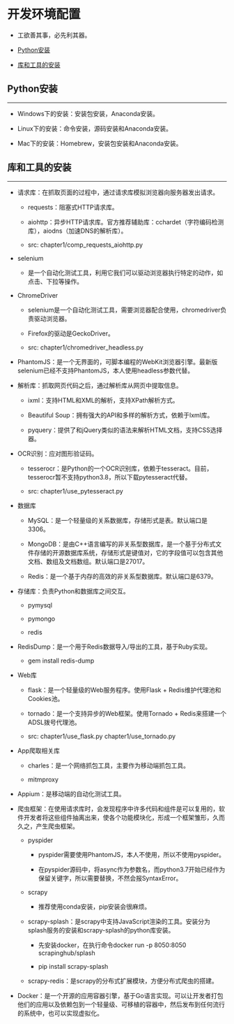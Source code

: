 # 开发环境配置

  + 工欲善其事，必先利其器。

  + [Python安装](#python安装)

  + [库和工具的安装](#库和工具的安装)

## Python安装

***

  + Windows下的安装：安装包安装，Anaconda安装。

  + Linux下的安装：命令安装，源码安装和Anaconda安装。

  + Mac下的安装：Homebrew，安装包安装和Anaconda安装。

## 库和工具的安装

***

  + 请求库：在抓取页面的过程中，通过请求库模拟浏览器向服务器发出请求。

    - requests：阻塞式HTTP请求库。

    - aiohttp：异步HTTP请求库。官方推荐辅助库：cchardet（字符编码检测库），aiodns（加速DNS的解析库）。

    - src: chapter1/comp_requests_aiohttp.py

  + selenium

    - 是一个自动化测试工具，利用它我们可以驱动浏览器执行特定的动作，如点击、下拉等操作。

  + ChromeDriver

    - selenium是一个自动化测试工具，需要浏览器配合使用，chromedriver负责驱动浏览器。

    - Firefox的驱动是GeckoDriver。

    - src: chapter1/chromedriver_headless.py

  + PhantomJS：是一个无界面的，可脚本编程的WebKit浏览器引擎。最新版selenium已经不支持PhantomJS，本人使用headless参数代替。

  + 解析库：抓取网页代码之后，通过解析库从网页中提取信息。

    - ixml：支持HTML和XML的解析，支持XPath解析方式。

    - Beautiful Soup：拥有强大的API和多样的解析方式，依赖于lxml库。

    - pyquery：提供了和jQuery类似的语法来解析HTML文档，支持CSS选择器。

  + OCR识别：应对图形验证码。

    - tesserocr：是Python的一个OCR识别库，依赖于tesseract。目前，tesserocr暂不支持python3.8，所以下载pytesseract代替。

    - src: chapter1/use_pytesseract.py

  + 数据库

    - MySQL：是一个轻量级的关系数据库，存储形式是表。默认端口是3306。

    - MongoDB：是由C++语言编写的非关系型数据库，是一个基于分布式文件存储的开源数据库系统，存储形式是键值对，它的字段值可以包含其他文档、数组及文档数组。默认端口是27017。

    - Redis：是一个基于内存的高效的非关系型数据库。默认端口是6379。

  + 存储库：负责Python和数据库之间交互。

    - pymysql

    - pymongo

    - redis

  + RedisDump：是一个用于Redis数据导入/导出的工具，基于Ruby实现。

    - gem install redis-dump

  + Web库

    - flask：是一个轻量级的Web服务程序。使用Flask + Redis维护代理池和Cookies池。

    - tornado：是一个支持异步的Web框架。使用Tornado + Redis来搭建一个ADSL拨号代理池。

    - src: chapter1/use_flask.py chapter1/use_tornado.py

  + App爬取相关库

    - charles：是一个网络抓包工具，主要作为移动端抓包工具。

    - mitmproxy

  + Appium：是移动端的自动化测试工具。

  + 爬虫框架：在使用请求库时，会发现程序中许多代码和组件是可以复用的，软件开发者将这些组件抽离出来，使各个功能模块化，形成一个框架雏形，久而久之，产生爬虫框架。

    - pyspider

      - pyspider需要使用PhantomJS，本人不使用，所以不使用pyspider。

      - 在pyspider源码中，将async作为参数名，而python3.7开始已经作为保留关键字，所以需要替换，不然会报SyntaxError。

    - scrapy

      - 推荐使用conda安装，pip安装会很麻烦。

    - scrapy-splash：是scrapy中支持JavaScript渲染的工具。安装分为splash服务的安装和scrapy-splash的python库安装。

      - 先安装docker，在执行命令docker run -p 8050:8050 scrapinghub/splash

      - pip install scrapy-splash

    - scrapy-redis：是scrapy的分布式扩展模块，方便分布式爬虫的搭建。

  + Docker：是一个开源的应用容器引擎，基于Go语言实现。可以让开发者打包他们的应用以及依赖包到一个轻量级、可移植的容器中，然后发布到任何流行的系统中，也可以实现虚拟化。
